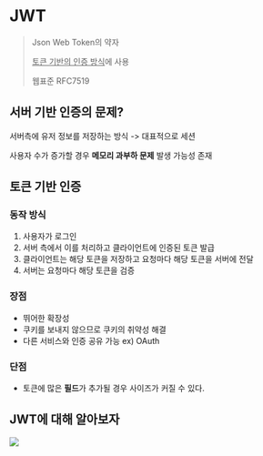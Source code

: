 # JWT

> Json Web Token의 약자
>
> <u>토큰 기반의 인증 방식</u>에 사용
>
> 웹표준 RFC7519

## 서버 기반 인증의 문제?

서버측에 유저 정보를 저장하는 방식 -> 대표적으로 세션

사용자 수가 증가할 경우 **메모리 과부하 문제** 발생 가능성 존재



## 토큰 기반 인증

### 동작 방식

1. 사용자가 로그인
2. 서버 측에서 이를 처리하고 클라이언트에 인증된 토큰 발급
3. 클라이언트는 해당 토큰을 저장하고 요청마다 해당 토큰을 서버에 전달
4. 서버는 요청마다 해당 토큰을 검증



### 장점

+ 뛰어한 확장성
+ 쿠키를 보내지 않으므로 쿠키의 취약성 해결
+ 다른 서비스와 인증 공유 가능 ex) OAuth

### 단점

+ 토큰에 많은 **필드**가 추가될 경우 사이즈가 커질 수 있다.



## JWT에 대해 알아보자

<img src=jwt.png>







